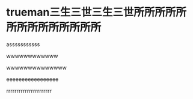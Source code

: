 # trueman三生三世三生三世所所所所所所所所所所所所所所

asssssssssss


wwwwwwwwwwww

wwwwwwwwwwwwww




eeeeeeeeeeeeeeeee

rrrrrrrrrrrrrrrrrrrrrr
